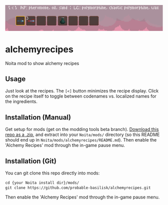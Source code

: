 ![Alchemy recipes are displayed in the upper-left corner](/screenshot.png?raw=true)

# alchemyrecipes
Noita mod to show alchemy recipes

## Usage
Just look at the recipes. The `[<]` button minimizes the recipe
display. Click on the recipe itself to toggle between codenames
vs. localized names for the ingredients.

## Installation (Manual)
Get setup for mods (get on the modding tools beta branch). [Download
this repo as a .zip](https://github.com/probable-basilisk/alchemyrecipes/archive/master.zip), and extract into your `Noita/mods/` directory (so this README
should end up in `Noita/mods/alchemyrecipes/README.md`). Then enable
the 'Alchemy Recipes' mod through the in-game pause menu.

## Installation (Git)
You can git clone this repo directly into mods:
```
cd {your Noita install dir}/mods/
git clone https://github.com/probable-basilisk/alchemyrecipes.git
```
Then enable the 'Alchemy Recipes' mod through the in-game pause menu.
